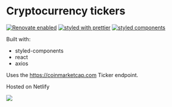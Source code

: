 # Cryptocurrency tickers

[![Renovate enabled](https://img.shields.io/badge/renovate-enabled-brightgreen.svg)](https://renovatebot.com/)
[![styled with prettier](https://img.shields.io/badge/styled_with-prettier-ff69b4.svg)](https://github.com/prettier/prettier)
[![styled components](https://img.shields.io/badge/style-%F0%9F%92%85%20styled--components-orange.svg?colorB=daa357&colorA=db748e)](https://github.com/styled-components/styled-components)

Built with:

- styled-components
- react
- axios

Uses the https://coinmarketcap.com Ticker endpoint.

Hosted on Netlify

<a href="https://www.netlify.com">
  <img src="https://www.netlify.com/img/global/badges/netlify-dark.svg"/>
</a>
